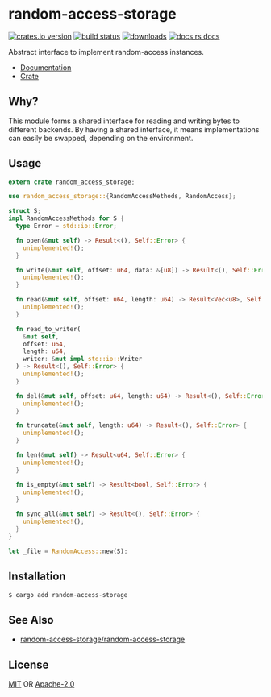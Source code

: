 # random-access-storage
[![crates.io version][1]][2] [![build status][3]][4]
[![downloads][5]][6] [![docs.rs docs][7]][8]

Abstract interface to implement random-access instances.

- [Documentation][8]
- [Crate][2]

## Why?
This module forms a shared interface for reading and writing bytes to
different backends. By having a shared interface, it means implementations
can easily be swapped, depending on the environment.

## Usage
```rust
extern crate random_access_storage;

use random_access_storage::{RandomAccessMethods, RandomAccess};

struct S;
impl RandomAccessMethods for S {
  type Error = std::io::Error;

  fn open(&mut self) -> Result<(), Self::Error> {
    unimplemented!();
  }

  fn write(&mut self, offset: u64, data: &[u8]) -> Result<(), Self::Error> {
    unimplemented!();
  }

  fn read(&mut self, offset: u64, length: u64) -> Result<Vec<u8>, Self::Error> {
    unimplemented!();
  }

  fn read_to_writer(
    &mut self,
    offset: u64,
    length: u64,
    writer: &mut impl std::io::Writer
  ) -> Result<(), Self::Error> {
    unimplemented!();
  }

  fn del(&mut self, offset: u64, length: u64) -> Result<(), Self::Error> {
    unimplemented!();
  }

  fn truncate(&mut self, length: u64) -> Result<(), Self::Error> {
    unimplemented!();
  }

  fn len(&mut self) -> Result<u64, Self::Error> {
    unimplemented!();
  }

  fn is_empty(&mut self) -> Result<bool, Self::Error> {
    unimplemented!();
  }

  fn sync_all(&mut self) -> Result<(), Self::Error> {
    unimplemented!();
  }
}

let _file = RandomAccess::new(S);
```

## Installation
```sh
$ cargo add random-access-storage
```

## See Also
- [random-access-storage/random-access-storage](https://github.com/random-access-storage/random-access-storage)

## License
[MIT](./LICENSE-MIT) OR [Apache-2.0](./LICENSE-APACHE)

[1]: https://img.shields.io/crates/v/random-access-storage.svg?style=flat-square
[2]: https://crates.io/crate/random-access-storage
[3]: https://img.shields.io/travis/datrs/random-access-storage.svg?style=flat-square
[4]: https://travis-ci.org/datrs/random-access-storage
[5]: https://img.shields.io/crates/d/random-access-storage.svg?style=flat-square
[6]: https://crates.io/crates/random-access-storage
[7]: https://docs.rs/random-access-storage/badge.svg
[8]: https://docs.rs/random-access-storage
